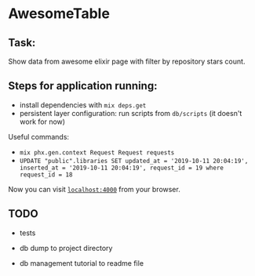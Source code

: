 # AwesomeTable

## Task:
Show data from awesome elixir page with filter by repository stars count. 

## Steps for application running:

  * install dependencies with `mix deps.get`
  * persistent layer configuration: run scripts from `db/scripts` (it doesn't work for now)

Useful commands:
  * `mix phx.gen.context Request Request requests`
  * `UPDATE "public".libraries SET updated_at = '2019-10-11 20:04:19', inserted_at = '2019-10-11 20:04:19', request_id = 19
     where request_id = 18`

Now you can visit [`localhost:4000`](http://localhost:4000) from your browser.

## TODO  
  * tests

  * db dump to project directory
  * db management tutorial to readme file